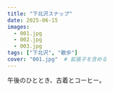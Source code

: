 ```yaml
---
title: "下北沢スナップ"
date: 2025-06-15
images:
  - 001.jpg
  - 002.jpg
  - 003.jpg
tags: ["下北沢", "散歩"]
cover: "001.jpg"  # 拡張子を含める
---
```

午後のひととき、古着とコーヒー。
